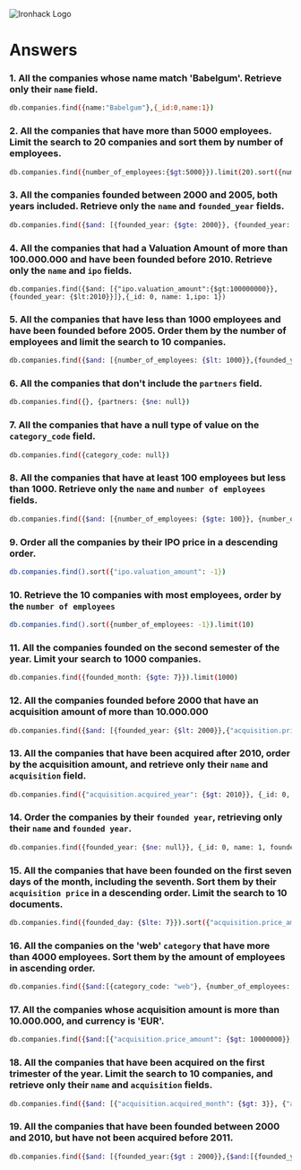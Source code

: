 ![Ironhack Logo](https://i.imgur.com/1QgrNNw.png)

# Answers

### 1. All the companies whose name match 'Babelgum'. Retrieve only their `name` field.

<!-- Your Code Goes Here -->

```bash
db.companies.find({name:"Babelgum"},{_id:0,name:1})
```



### 2. All the companies that have more than 5000 employees. Limit the search to 20 companies and sort them by **number of employees**.

<!-- Your Code Goes Here -->

```bash
db.companies.find({number_of_employees:{$gt:5000}}).limit(20).sort({number_of_employees:1})
```



### 3. All the companies founded between 2000 and 2005, both years included. Retrieve only the `name` and `founded_year` fields.

<!-- Your Code Goes Here -->

```bash
db.companies.find({$and: [{founded_year: {$gte: 2000}}, {founded_year: {$lte: 2005}}]}, {_id: 0,name: 1, founded_year: 1})
```



### 4. All the companies that had a Valuation Amount of more than 100.000.000 and have been founded before 2010. Retrieve only the `name` and `ipo` fields.

<!-- Your Code Goes Here -->

```dash
db.companies.find({$and: [{"ipo.valuation_amount":{$gt:100000000}}, {founded_year: {$lt:2010}}]},{_id: 0, name: 1,ipo: 1})
```



### 5. All the companies that have less than 1000 employees and have been founded before 2005. Order them by the number of employees and limit the search to 10 companies.

<!-- Your Code Goes Here -->

```bash
db.companies.find({$and: [{number_of_employees: {$lt: 1000}},{founded_year: {$lt: 2005}}]}).sort({number_of_employees: 1}).limit(10)
```



### 6. All the companies that don't include the `partners` field.

<!-- Your Code Goes Here -->

```bash
db.companies.find({}, {partners: {$ne: null})
```



### 7. All the companies that have a null type of value on the `category_code` field.

<!-- Your Code Goes Here -->

```bash
db.companies.find({category_code: null})
```



### 8. All the companies that have at least 100 employees but less than 1000. Retrieve only the `name` and `number of employees` fields.

<!-- Your Code Goes Here -->

```bash
db.companies.find({$and: [{number_of_employees: {$gte: 100}}, {number_of_employees: {$lt: 1000}}]}, {_id: 0, name: 1, number_of_employees: 1})
```



### 9. Order all the companies by their IPO price in a descending order.

<!-- Your Code Goes Here -->

```bash
db.companies.find().sort({"ipo.valuation_amount": -1})
```



### 10. Retrieve the 10 companies with most employees, order by the `number of employees`

<!-- Your Code Goes Here -->

```bash
db.companies.find().sort({number_of_employees: -1}).limit(10)
```



### 11. All the companies founded on the second semester of the year. Limit your search to 1000 companies.

<!-- Your Code Goes Here -->

```bash
db.companies.find({founded_month: {$gte: 7}}).limit(1000)
```



### 12. All the companies founded before 2000 that have an acquisition amount of more than 10.000.000

<!-- Your Code Goes Here -->

```bash
db.companies.find({$and: [{founded_year: {$lt: 2000}},{"acquisition.price_amount": {$gt: 10000000}}]})
```



### 13. All the companies that have been acquired after 2010, order by the acquisition amount, and retrieve only their `name` and `acquisition` field.

<!-- Your Code Goes Here -->

```bash
db.companies.find({"acquisition.acquired_year": {$gt: 2010}}, {_id: 0, name: 1, "acquisition.price_amount": 1}).sort({"acquisition.price_amount": 1})
```



### 14. Order the companies by their `founded year`, retrieving only their `name` and `founded year`.

<!-- Your Code Goes Here -->

```bash
db.companies.find({founded_year: {$ne: null}}, {_id: 0, name: 1, founded_year: 1}).sort({founded_year: 1})
```



### 15. All the companies that have been founded on the first seven days of the month, including the seventh. Sort them by their `acquisition price` in a descending order. Limit the search to 10 documents.

<!-- Your Code Goes Here -->

```bash
db.companies.find({founded_day: {$lte: 7}}).sort({"acquisition.price_amount": 1}).limit(10)
```



### 16. All the companies on the 'web' `category` that have more than 4000 employees. Sort them by the amount of employees in ascending order.

<!-- Your Code Goes Here -->

```bash
db.companies.find({$and:[{category_code: "web"}, {number_of_employees: {$gt: 4000}}]}).sort({number_of_employees: 1})
```



### 17. All the companies whose acquisition amount is more than 10.000.000, and currency is 'EUR'.

<!-- Your Code Goes Here -->

```bash
db.companies.find({$and:[{"acquisition.price_amount": {$gt: 10000000}},{"acquisition.price_currency_code": "EUR"}]})
```



### 18. All the companies that have been acquired on the first trimester of the year. Limit the search to 10 companies, and retrieve only their `name` and `acquisition` fields.

<!-- Your Code Goes Here -->

```bash
db.companies.find({$and: [{"acquisition.acquired_month": {$gt: 3}}, {"acquisition.acquired_month": {$lt: 7}}]}, {_id: 0, name: 1, "acquisition.acquired_month": 1}).limit(10)
```



### 19. All the companies that have been founded between 2000 and 2010, but have not been acquired before 2011.

<!-- Your Code Goes Here -->

```bash
db.companies.find({$and: [{founded_year:{$gt : 2000}},{$and:[{founded_year:{$lt:2010}}, {"acquisition.acquired_year":{$gte:2011}}]}]})
```

